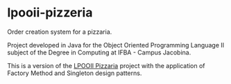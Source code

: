 # lpooii-pizzeria

Order creation system for a pizzaria.

Project developed in Java for the Object Oriented Programming Language II subject of the Degree in Computing at IFBA - Campus Jacobina.

This is a version of the <a href="https://github.com/cirosobral/lpooii-pizzaria">LPOOII Pizzaria</a> project with the application of Factory Method and Singleton design patterns.